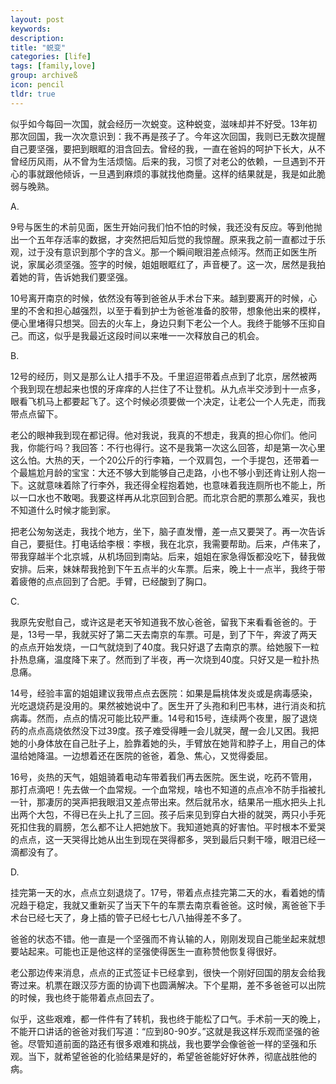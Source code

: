 ```yaml
---
layout: post
keywords: 
description: 
title: "蜕变"
categories: [life]
tags: [family,love]
group: archiveß
icon: pencil
tldr: true
---
```


似乎如今每回一次国，就会经历一次蜕变。这种蜕变，滋味却并不好受。13年初那次回国，我一次次意识到：我不再是孩子了。今年这次回国，我则已无数次提醒自己要坚强，要把到眼眶的泪含回去。曾经的我，一直在爸妈的呵护下长大，从不曾经历风雨，从不曾为生活烦恼。后来的我，习惯了对老公的依赖，一旦遇到不开心的事就跟他倾诉，一旦遇到麻烦的事就找他商量。这样的结果就是，我是如此脆弱与晚熟。

A.

9号与医生的术前见面，医生开始问我们怕不怕的时候，我还没有反应。等到他抛出一个五年存活率的数据，才突然把后知后觉的我惊醒。原来我之前一直都过于乐观，过于没有意识到那个字的含义。那一个瞬间眼泪差点倾泻。然而正如医生所说，家属必须坚强。签字的时候，姐姐眼眶红了，声音梗了。这一次，居然是我拍着她的背，告诉她我们要坚强。

10号离开南京的时候，依然没有等到爸爸从手术台下来。越到要离开的时候，心里的不舍和担心越强烈，以至于看到护士为爸爸准备的胶带，想象他出来的模样，便心里堵得只想哭。回去的火车上，身边只剩下老公一个人。我终于能够不压抑自己。而这，似乎是我最近这段时间以来唯一一次释放自己的机会。

B. 

12号的经历，则又是那么让人措手不及。千里迢迢带着点点到了北京，居然被两个我到现在想起来也恨的牙痒痒的人拦住了不让登机。从九点半交涉到十一点多，眼看飞机马上都要起飞了。这个时候必须要做一个决定，让老公一个人先走，而我带点点留下。

老公的眼神我到现在都记得。他对我说，我真的不想走，我真的担心你们。他问我，你能行吗？我回答：不行也得行。这不是我第一次这么回答，却是第一次心里这么怕。大热的天，一个20公斤的行李箱，一个双肩包，一个手提包，还带着一个最尴尬月龄的宝宝：大还不够大到能够自己走路，小也不够小到还肯让别人抱一下。这就意味着除了行李外，我还得全程抱着她，也意味着我连厕所也不能上，所以一口水也不敢喝。我要这样再从北京回到合肥。而北京合肥的票那么难买，我也不知道什么时候才能到家。

把老公匆匆送走，我找个地方，坐下，脑子直发懵，差一点又要哭了。再一次告诉自己，要挺住。打电话给李根：李根，我在北京，我需要帮助。后来，卢伟来了，带我穿越半个北京城，从机场回到南站。后来，姐姐在家急得饭都没吃下，替我做安排。后来，妹妹帮我抢到下午五点半的火车票。后来，晚上十一点半，我终于带着疲倦的点点回到了合肥。手臂，已经酸到了胸口。

C.

我原先安慰自己，或许这是老天爷知道我不放心爸爸，留我下来看看爸爸的。于是，13号一早，我就买好了第二天去南京的车票。可是，到了下午，奔波了两天的点点开始发烧，一口气就烧到了40度。我只好退了去南京的票。给她服下一粒扑热息痛，温度降下来了。然而到了半夜，再一次烧到40度。只好又是一粒扑热息痛。

14号，经验丰富的姐姐建议我带点点去医院：如果是扁桃体发炎或是病毒感染，光吃退烧药是没用的。果然被她说中了。医生开了头孢和利巴韦林，进行消炎和抗病毒。然而，点点的情况可能比较严重。14号和15号，连续两个夜里，服了退烧药的点点高烧依然没下过39度。孩子难受得睡一会儿就哭，醒一会儿又困。我把她的小身体放在自己肚子上，脸靠着她的头，手臂放在她背和脖子上，用自己的体温给她降温。一边想着还在医院的爸爸，着急、焦心，又觉得委屈。

16号，炎热的天气，姐姐骑着电动车带着我们再去医院。医生说，吃药不管用，那打点滴吧！先去做一个血常规。一个血常规，啥也不知道的点点冷不防手指被扎一针，那凄厉的哭声把我眼泪又差点带出来。然后就吊水，结果吊一瓶水把头上扎出两个大包，不得已在头上扎了三回。孩子后来见到穿白大褂的就哭，两只小手死死扣住我的肩膀，怎么都不让人把她放下。我知道她真的好害怕。平时根本不爱哭的点点，这一天哭得比她从出生到现在哭得都多，哭到最后只剩干嚎，眼泪已经一滴都没有了。

D.

挂完第一天的水，点点立刻退烧了。17号，带着点点挂完第二天的水，看着她的情况趋于稳定，我就又重新买了当天下午的车票去南京看爸爸。这时候，离爸爸下手术台已经七天了，身上插的管子已经七七八八抽得差不多了。

爸爸的状态不错。他一直是一个坚强而不肯认输的人，刚刚发现自己能坐起来就想要站起来。可能也正是他这样的坚强使得医生一直称赞他恢复得很好。

老公那边传来消息，点点的正式签证卡已经拿到，很快一个刚好回国的朋友会给我寄过来。机票在跟汉莎方面的协调下也圆满解决。下个星期，差不多爸爸可以出院的时候，我也终于能带着点点回去了。

似乎，这些艰难，都一件件有了转机，我也终于能松了口气。手术前一天的晚上，不能开口讲话的爸爸对我们写道：“应到80-90岁。”这就是我这样乐观而坚强的爸爸。尽管知道前面的路还有很多艰难和挑战，我也要学会像爸爸一样的坚强和乐观。当下，就希望爸爸的化验结果是好的，希望爸爸能好好休养，彻底战胜他的病。






